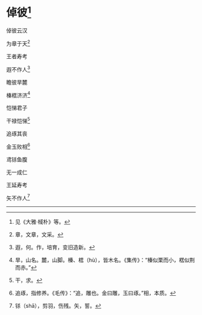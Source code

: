    

# 倬彼[^1]

倬彼云汉

为章于天[^2]

王者寿考

遐不作人[^3]

瞻彼旱麓

榛楛济济[^4]

恺悌君子

干禄恺悌[^5]

追琢其丧

金玉败相[^6]

鸢铩鱼腹

无一成仁

王延寿考

矢不作人[^7]

* * *

[^1]: 见《大雅·棫朴》等。
[^2]: 章，文章，文采。
[^3]: 遐，何。作，培育，变旧造新。
[^4]: 旱，山名。麓，山脚。榛、楛（hù），皆木名。《集传》：“榛似栗而小，楛似荆而赤。”
[^5]: 干，求。
[^6]: 追琢，指修养。《毛传》：“追，雕也。金曰雕，玉曰琢。”相，本质。
[^7]: 铩（shā），剪羽，伤残。矢，誓。